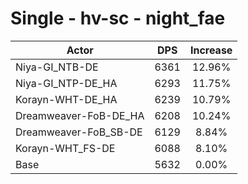 # Single - hv-sc - night_fae
| Actor | DPS | Increase |
|---|:---:|:---:|
|Niya-GI_NTB-DE|6361|12.96%|
|Niya-GI_NTP-DE_HA|6293|11.75%|
|Korayn-WHT-DE_HA|6239|10.79%|
|Dreamweaver-FoB-DE_HA|6208|10.24%|
|Dreamweaver-FoB_SB-DE|6129|8.84%|
|Korayn-WHT_FS-DE|6088|8.10%|
|Base|5632|0.00%|
